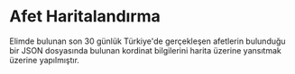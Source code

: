 # Afet Haritalandırma
Elimde bulunan son 30 günlük Türkiye'de gerçekleşen afetlerin bulunduğu bir JSON dosyasında bulunan kordinat bilgilerini harita üzerine yansıtmak üzerine yapılmıştır.
